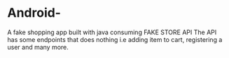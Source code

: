 # Android-

 A fake shopping app built with java consuming FAKE STORE API
 The API has some endpoints that does nothing i.e adding item to cart, registering a user and many more. 
